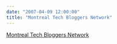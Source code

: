 ```yaml
---
date: "2007-04-09 12:00:00"
title: "Montreal Tech Bloggers Network"
---
```


[Montreal Tech Bloggers Network](/lemire/blog/2007/04-09-montreal-tech-bloggers-network)

